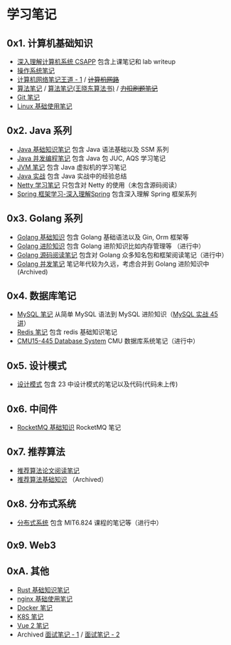 # 学习笔记

## 0x1. 计算机基础知识

* [深入理解计算机系统 CSAPP](csapp.md) 包含上课笔记和 lab writeup
* [操作系统笔记](操作系统笔记.md)
* [计算机网络笔记王道 - 1](计算机网络MOOC.md) / [<del>计算机网路</del>](计算机网路.md)
* [算法笔记](算法心法.md) / [算法笔记(王晓东算法书)](algorithm.md) / [<del>力扣刷题笔记</del>](力扣刷题笔记.md)
* [Git 笔记](git_notes.md)
* [Linux 基础使用笔记](Linux笔记.md)

## 0x2. Java 系列

* [Java 基础知识笔记](Java笔记.md) 包含 Java 语法基础以及 SSM 系列
* [Java 并发编程笔记](Java高并发.md) 包含 Java 包 JUC, AQS 学习笔记
* [JVM 笔记](JVM知识.md) 包含 Java 虚拟机的学习笔记
* [Java 实战](Java实战.md) 包含 Java 实战中的经验总结
* [Netty 学习笔记](netty.md) 只包含对 Netty 的使用（未包含源码阅读）
* [Spring 框架学习-深入理解Spring](深入理解Spring.md) 包含深入理解 Spring 框架系列

## 0x3. Golang 系列

* [Golang 基础知识](GoNotes.md) 包含 Golang 基础语法以及 Gin, Orm 框架等
* [Golang 进阶知识](GoAdvance.md) 包含 Golang 进阶知识比如内存管理等 （进行中）
* [Golang 源码阅读笔记](GoSourceCode.md) 包含对 Golang 众多知名包和框架阅读笔记（进行中）
* [Golang 并发笔记](GoConcurrency.md) 笔记年代较为久远，考虑合并到 Golang 进阶知识中 (Archived)

## 0x4. 数据库笔记

* [MySQL 笔记](database.md) 从简单 MySQL 语法到 MySQL 进阶知识（[MySQL 实战 45 讲](https://time.geekbang.org/column/intro/100020801)）
* [Redis 笔记](redis.md) 包含 redis 基础知识笔记
* [CMU15-445 Database System](15445.md) CMU 数据库系统笔记（进行中）

## 0x5. 设计模式

* [设计模式](designpattern.md) 包含 23 中设计模式的笔记以及代码(代码未上传)

## 0x6. 中间件

* [RocketMQ 基础知识](rocketmq.md) RocketMQ 笔记

## 0x7. 推荐算法

* [推荐算法论文阅读笔记](PaperReading.md)
* [推荐算法基础知识](RecSys.md) （Archived）

## 0x8. 分布式系统

* [分布式系统](分布式系统.md) 包含 MIT6.824 课程的笔记等（进行中）

## 0x9. Web3

## 0xA. 其他

* [Rust 基础知识笔记](rust.md)
* [nginx 基础使用笔记](nginx.md)
* [Docker 笔记](DockerNotes.md)
* [K8S 笔记](kubernetes.md)
* [Vue 2 笔记](vue.md)
* Archived [面试笔记 - 1](exp.md) / [面试笔记 - 2](GoJobs.md)